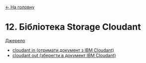 [<- На головну](../)

# 12. Бібліотека Storage Cloudant

[Джерело](https://flows.nodered.org/node/@nickcis/node-red-node-cf-cloudant)

- [cloudant in (отримати документ з IBM Cloudant)](cloudantin.md)<span class="load"> </span>
- [cloudant out (зберегти в документ IBM Cloudant)](cloudantout.md)<span class="load"> </span>
